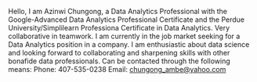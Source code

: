 Hello, I am Azinwi Chungong, a Data Analytics Professional with the Google-Advanced Data Analytics Professional Certificate and the Perdue University/Simplilearn Professiona
Certificate in Data Analytics. Very collaborative in teamwork.
I am currently in the job market seeking for a Data Analytics position in a company.
I am enthusiastic about data science and looking forward to collaborating and sharpening skills with other bonafide data professionals.
Can be contacted through the following means:
Phone: 407-535-0238
Email: chungong_ambe@yahoo.com






